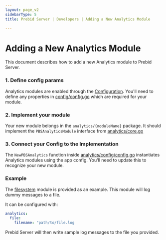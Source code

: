 ```yaml
---
layout: page_v2
sidebarType: 5
title: Prebid Server | Developers | Adding a New Analytics Module

---
```


# Adding a New Analytics Module

This document describes how to add a new Analytics module to Prebid Server.

### 1. Define config params

Analytics modules are enabled through the [Configuration](./configuration.html).
You'll need to define any properties in [config/config.go](../../config/config.go)
which are required for your module.

### 2. Implement your module

Your new module belongs in the `analytics/{moduleName}` package. It should implement the `PBSAnalyticsModule` interface from
[analytics/core.go](../../analytics/core.go)

### 3. Connect your Config to the Implementation

The `NewPBSAnalytics` function inside [analytics/config/config.go](../../analytics/config/config.go) instantiates Analytics modules
using the app config. You'll need to update this to recognize your new module.

### Example

The [filesystem](../../analytics/filesystem) module is provided as an example. This module will log dummy messages to a file.

It can be configured with:

```yaml
analytics:
  file:
    filename: "path/to/file.log
```

Prebid Server will then write sample log messages to the file you provided.
